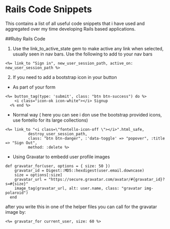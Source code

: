 Rails Code Snippets
=================

This contains a list of all useful code snippets that i have used and aggregated over my time developing Rails based applications.

##Ruby Rails Code


1. Use the link_to_active_state gem to make active any link when selected, usually seen in nav bars. Use the following to add to your nav bars </li>

```
<%= link_to "Sign in", new_user_session_path, active_on: new_user_session_path %>
```
2. If you need to add a bootstrap icon in your button

* As part of your form


```
<%= button_tag(type: 'submit', class: "btn btn-success") do %>
    <i class="icon-ok icon-white"></i> Signup
  <% end %>
```

* Normal way ( here you can see i don use the bootstrap provided icons, use fontello for its large collections)


```
<%= link_to "<i class=\"fontello-icon-off \"></i>".html_safe,
          destroy_user_session_path,
          class: "btn btn-danger", :'data-toggle' => "popover", :title => "Sign Out",
          method: :delete %>
```

* Using Gravatar to embedd user profile images

```
def gravatar_for(user, options = { size: 50 })
    gravatar_id = Digest::MD5::hexdigest(user.email.downcase)
    size = options[:size]
    gravatar_url = "https://secure.gravatar.com/avatar/#{gravatar_id}?s=#{size}"
    image_tag(gravatar_url, alt: user.name, class: "gravatar img-polaroid")
  end
```
after you write this in one of the helper files you can call for the gravatar image by:

```
<%= gravatar_for current_user, size: 60 %>
```


